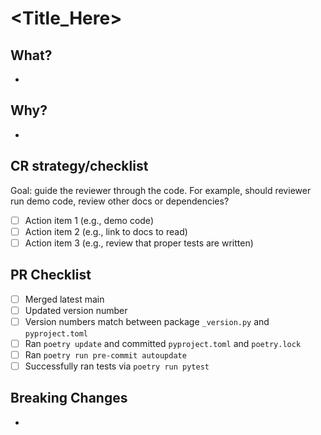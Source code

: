 # <Title_Here>
## What?
-
## Why?
-
## CR strategy/checklist
Goal: guide the reviewer through the code. For example, should reviewer run demo code, review other docs or dependencies?
- [ ] Action item 1 (e.g., demo code)
- [ ] Action item 2 (e.g., link to docs to read)
- [ ] Action item 3 (e.g., review that proper tests are written)
## PR Checklist
- [ ] Merged latest main
- [ ] Updated version number
- [ ] Version numbers match between package `_version.py` and `pyproject.toml`
- [ ] Ran `poetry update` and committed `pyproject.toml` and `poetry.lock`
- [ ] Ran `poetry run pre-commit autoupdate`
- [ ] Successfully ran tests via `poetry run pytest`
## Breaking Changes
-
